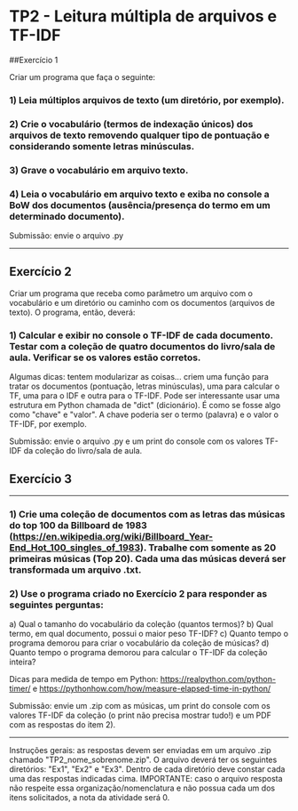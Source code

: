 # TP2 - Leitura múltipla de arquivos e TF-IDF

##Exercício 1

Criar um programa que faça o seguinte:

### 1) Leia múltiplos arquivos de texto (um diretório, por exemplo).

### 2) Crie o vocabulário (termos de indexação únicos) dos arquivos de texto removendo qualquer tipo de pontuação e considerando somente letras minúsculas.

### 3) Grave o vocabulário em arquivo texto.

### 4) Leia o vocabulário em arquivo texto e exiba no console a BoW dos documentos (ausência/presença do termo em um determinado documento).

Submissão: envie o arquivo .py

------

## Exercício 2

Criar um programa que receba como parâmetro um arquivo com o vocabulário e um diretório ou caminho com os documentos (arquivos de texto). O programa, então, deverá:

### 1) Calcular e exibir no console o TF-IDF de cada documento. Testar com a coleção de quatro documentos do livro/sala de aula. Verificar se os valores estão corretos.

Algumas dicas: tentem modularizar as coisas... criem uma função para tratar os documentos (pontuação, letras minúsculas), uma para calcular o TF, uma para o IDF e outra para o TF-IDF. Pode ser interessante usar uma estrutura em Python chamada de "dict" (dicionário). É como se fosse algo como "chave" e "valor". A chave poderia ser o termo (palavra) e o valor o TF-IDF, por exemplo.

Submissão: envie o arquivo .py e um print do console com os valores TF-IDF da coleção do livro/sala de aula.


## Exercício 3

-----

### 1) Crie uma coleção de documentos com as letras das músicas do top 100 da Billboard de 1983 (https://en.wikipedia.org/wiki/Billboard_Year-End_Hot_100_singles_of_1983). Trabalhe com somente as 20 primeiras músicas (Top 20). Cada uma das músicas deverá ser transformada um arquivo .txt.

### 2) Use o programa criado no Exercício 2 para responder as seguintes perguntas:

a) Qual o tamanho do vocabulário da coleção (quantos termos)?
b) Qual termo, em qual documento, possui o maior peso TF-IDF?
c) Quanto tempo o programa demorou para criar o vocabulário da coleção de músicas?
d) Quanto tempo o programa demorou para calcular o TF-IDF da coleção inteira?

Dicas para medida de tempo em Python: https://realpython.com/python-timer/ e https://pythonhow.com/how/measure-elapsed-time-in-python/

Submissão: envie um .zip com as músicas, um print do console com os valores TF-IDF da coleção (o print não precisa mostrar tudo!) e um PDF com as respostas do item 2).

---

Instruções gerais: as respostas devem ser enviadas em um arquivo .zip chamado "TP2_nome_sobrenome.zip". O arquivo deverá ter os seguintes diretórios: "Ex1", "Ex2" e "Ex3". Dentro de cada diretório deve constar cada uma das respostas indicadas cima. IMPORTANTE: caso o arquivo resposta não respeite essa organização/nomenclatura e não possua cada um dos itens solicitados, a nota da atividade será 0.